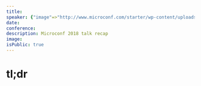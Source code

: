 ```yaml
---
title:
speaker: {"image"=>"http://www.microconf.com/starter/wp-content/uploads/sites/5/2016/10/2017-color_preview-262x272.jpeg", "name"=>"Justin Jackson", "title"=>"Founder, Transistor.fm", "bioUrl"=>"http://www.microconf.com/starter/speakers/justin-jackson/", "twitter"=>"", "website"=>""}
date:
conference:
description: Microconf 2018 talk recap
image:
isPublic: true
---
```


# tl;dr
